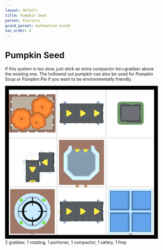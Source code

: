 ```yaml
---
layout: default
title: Pumpkin Seed
parent: Starters
grand_parent: Automation Guide
nav_order: 4
---
```


# Pumpkin Seed

If this system is too slow, just stick an extra compactor bin+grabber above the existing one. The hollowed out pumpkin can also be used for Pumpkin Soup or Pumpkin Pie if you want to be environmentally friendly.

![pumpkin_seeds.png](/assets/images/guide/starters/pumpkin_seeds.png)
    2 grabber, 1 rotating, 1 portioner, 1 compactor, 1 safety, 1 frep